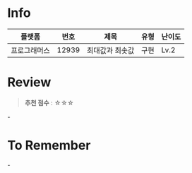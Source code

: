 # Info
|플랫폼|번호|제목|유형|난이도|
|----|----|----|----|----|
|프로그래머스|12939|최대값과 최솟값|구현|Lv.2|

# Review
> **추천 점수** : ☆☆☆

\-

# To Remember
\- 